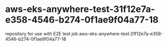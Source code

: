 # aws-eks-anywhere-test-31f12e7a-e358-4546-b274-0f1ae9f04a77-18
repository for use with E2E test job aws-eks-anywhere-test:31f12e7a-e358-4546-b274-0f1ae9f04a77-18
